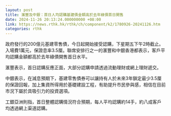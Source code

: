 ```yaml
---
layout: post
title: 滙豐及中銀：首日人均認購基建債金額高於去年綠債首日開售
date: 2024-11-26 20:13:24.000000000 +08:00
link: https://news.rthk.hk/rthk/ch/component/k2/1780926-20241126.htm
categories: rthk
---
```


政府發行的200億元基建零售債，今日起開始接受認購，下星期五下午2時截止。入場費1萬元，保證息率3.5厘。聯席安排行之一的滙豐和中銀香港都表示，客戶平均認購金額都高於去年綠債開售首日水平。

滙豐表示，首日認購反應正面，大部分認購申請透過流動理財或網上理財遞交。

中銀表示，在減息預期下，基建零售債券可以讓持有人於未來3年鎖定最少3.5厘的保證回報，加上集資所得用於基礎建設工程，有助提升市民參與感，相信在目前市況下屬於具吸引力的投資選項。

工銀亞洲則指，首日整體認購情況符合預期，每人平均認購約14手，約八成客戶均透過網上渠道認購。

